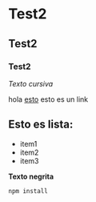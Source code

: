 # Test2

## Test2

### Test2

_Texto cursiva_

hola [esto](https://www.mercadolibre.com.co/) esto es un link
## Esto es lista:
* item1
* item2
* item3

**Texto negrita**

```
npm install
```
